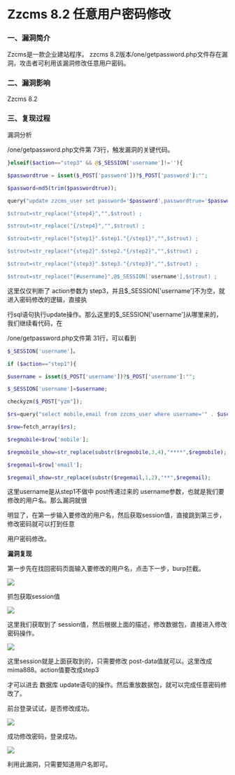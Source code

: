 # Zzcms 8.2 任意用户密码修改

### 一、漏洞简介

Zzcms是一款企业建站程序。 zzcms 8.2版本/one/getpassword.php文件存在漏洞，攻击者可利用该漏洞修改任意用户密码。

### 二、漏洞影响

Zzcms 8.2

### 三、复现过程

漏洞分析

/one/getpassword.php文件第 73行，触发漏洞的关键代码。


```php
}elseif($action=="step3" && @$_SESSION['username']!=''){

$passwordtrue = isset($_POST['password'])?$_POST['password']:"";

$password=md5(trim($passwordtrue));

query("update zzcms_user set password='$password',passwordtrue='$passwordtrue' where username='".@$_SESSION['username

$strout=str_replace("{step4}","",$strout) ;

$strout=str_replace("{/step4}","",$strout) ; 

$strout=str_replace("{step1}".$step1."{/step1}","",$strout) ;

$strout=str_replace("{step2}".$step2."{/step2}","",$strout) ;

$strout=str_replace("{step3}".$step3."{/step3}","",$strout) ;

$strout=str_replace("{#username}",@$_SESSION['username'],$strout) ;
```

这里仅仅判断了 action参数为 step3，并且$_SESSION['username']不为空，就进入密码修改的逻辑，直接执

行sql语句执行update操作。那么这里的$_SESSION['username']从哪里来的，我们继续看代码，在

/one/getpassword.php文件第 31行，可以看到


```php
$_SESSION['username']。

if ($action=="step1"){

$username = isset($_POST['username'])?$_POST['username']:"";

$_SESSION['username']=$username;

checkyzm($_POST["yzm"]);

$rs=query("select mobile,email from zzcms_user where username='" . $username . "' ");

$row=fetch_array($rs);

$regmobile=$row['mobile'];

$regmobile_show=str_replace(substr($regmobile,3,4),"****",$regmobile);

$regemail=$row['email'];

$regemail_show=str_replace(substr($regemail,1,2),"**",$regemail);
```

这里username是从step1不做中 post传递过来的 username参数，也就是我们要修改的用户名。那么漏洞就很

明显了，在第一步输入要修改的用户名，然后获取session值，直接跳到第三步，修改密码就可以打到任意

用户密码修改。

**漏洞复现**

第一步先在找回密码页面输入要修改的用户名，点击下一步，burp拦截。

![](images/15896916167483.png)


抓包获取session值

![](images/15896916229358.png)


这里我们获取到了 session值，然后根据上面的描述，修改数据包，直接进入修改密码操作。

![](images/15896916311617.png)


这里session就是上面获取到的，只需要修改 post-data值就可以。这里改成mima888。action值要改成step3

才可以进去 数据库 update语句的操作。然后重放数据包，就可以完成任意密码修改了。

前台登录试试，是否修改成功。

![](images/15896916379482.png)


成功修改密码，登录成功。

![](images/15896916453154.png)


利用此漏洞，只需要知道用户名即可。